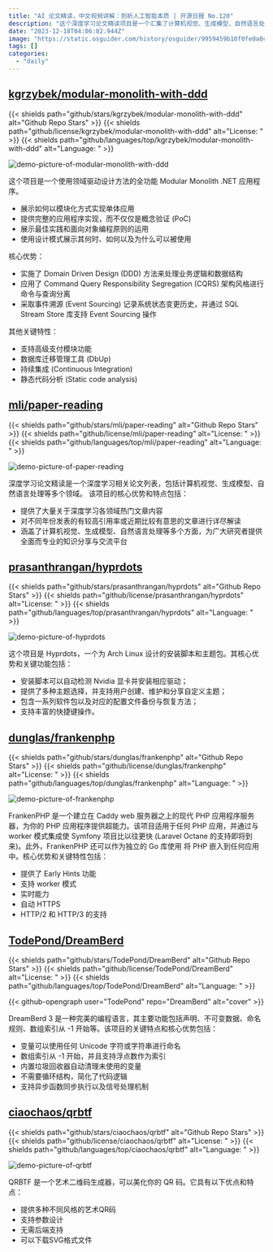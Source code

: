 ```yaml
---
title: "AI 论文精读，中文视频讲解：剖析人工智能本质 | 开源日报 No.120"
description: "这个深度学习论文精读项目是一个汇集了计算机视觉、生成模型、自然语言处理等多个领域的深度学习论文列表。它的特点是提供了大量热门文章的内容，并对具有高引用率或近期有趣的文章进行了详尽解读。这个项目是一个全面而专业的知识分享与交流平台，适合广大研究者使用。"
date: "2023-12-18T04:06:02.944Z"
image: "https://static.osguider.com/history/osguider/9959459b10f0fe0a0c3ebba7d7fff9c0.png"
tags: []
categories:
  - "daily"
---
```


## [kgrzybek/modular-monolith-with-ddd](https://github.com/kgrzybek/modular-monolith-with-ddd)

{{< shields path="github/stars/kgrzybek/modular-monolith-with-ddd" alt="Github Repo Stars" >}} {{< shields path="github/license/kgrzybek/modular-monolith-with-ddd" alt="License: " >}} {{< shields path="github/languages/top/kgrzybek/modular-monolith-with-ddd" alt="Language: " >}}

![demo-picture-of-modular-monolith-with-ddd](https://static.osguider.com/history/2023/f16c0515009fe85b41a08273b9ebe8b7.png)

这个项目是一个使用领域驱动设计方法的全功能 Modular Monolith .NET 应用程序。

- 展示如何以模块化方式实现单体应用
- 提供完整的应用程序实现，而不仅仅是概念验证 (PoC)
- 展示最佳实践和面向对象编程原则的运用
- 使用设计模式展示其何时、如何以及为什么可以被使用

核心优势：

- 实施了 Domain Driven Design (DDD) 方法来处理业务逻辑和数据结构
- 应用了 Command Query Responsibility Segregation (CQRS) 架构风格进行命令与查询分离
- 采取事件溯源 (Event Sourcing) 记录系统状态变更历史，并通过 SQL Stream Store 库支持 Event Sourcing 操作

其他关键特性：

- 支持高级支付模块功能
- 数据库迁移管理工具 (DbUp)
- 持续集成 (Continuous Integration)
- 静态代码分析 (Static code analysis)

## [mli/paper-reading](https://github.com/mli/paper-reading)

{{< shields path="github/stars/mli/paper-reading" alt="Github Repo Stars" >}} {{< shields path="github/license/mli/paper-reading" alt="License: " >}} {{< shields path="github/languages/top/mli/paper-reading" alt="Language: " >}}

![demo-picture-of-paper-reading](https://static.osguider.com/history/2023/b71ae4770c220bcb33d26d0ce2b4c84d.png)

深度学习论文精读是一个深度学习相关论文列表，包括计算机视觉、生成模型、自然语言处理等多个领域。
该项目的核心优势和特点包括：

- 提供了大量关于深度学习各领域热门文章内容
- 对不同年份发表的有较高引用率或近期比较有意思的文章进行详尽解读
- 涵盖了计算机视觉、生成模型、自然语言处理等多个方面，为广大研究者提供全面而专业的知识分享与交流平台

## [prasanthrangan/hyprdots](https://github.com/prasanthrangan/hyprdots)

{{< shields path="github/stars/prasanthrangan/hyprdots" alt="Github Repo Stars" >}} {{< shields path="github/license/prasanthrangan/hyprdots" alt="License: " >}} {{< shields path="github/languages/top/prasanthrangan/hyprdots" alt="Language: " >}}

![demo-picture-of-hyprdots](https://static.osguider.com/history/2023/32c37c33489b67b958e3e81eb1f1e677.png)

这个项目是 Hyprdots，一个为 Arch Linux 设计的安装脚本和主题包。其核心优势和关键功能包括：

- 安装脚本可以自动检测 Nvidia 显卡并安装相应驱动；
- 提供了多种主题选择，并支持用户创建、维护和分享自定义主题；
- 包含一系列软件包以及对应的配置文件备份与恢复方法；
- 支持丰富的快捷键操作。

## [dunglas/frankenphp](https://github.com/dunglas/frankenphp)

{{< shields path="github/stars/dunglas/frankenphp" alt="Github Repo Stars" >}} {{< shields path="github/license/dunglas/frankenphp" alt="License: " >}} {{< shields path="github/languages/top/dunglas/frankenphp" alt="Language: " >}}

![demo-picture-of-frankenphp](https://static.osguider.com/history/2023/dc7dc8fc0eecf6c1fe89e81ca5559069.png)

FrankenPHP 是一个建立在 Caddy web 服务器之上的现代 PHP 应用程序服务器，为你的 PHP 应用程序提供超能力。该项目适用于任何 PHP 应用，并通过与 worker 模式集成使 Symfony 项目比以往更快 (Laravel Octane 的支持即将到来)。此外，FrankenPHP 还可以作为独立的 Go 库使用  将 PHP 嵌入到任何应用中。核心优势和关键特性包括：

- 提供了 Early Hints 功能
- 支持 worker 模式
- 实时能力
- 自动 HTTPS
- HTTP/2 和 HTTP/3 的支持

## [TodePond/DreamBerd](https://github.com/TodePond/DreamBerd)

{{< shields path="github/stars/TodePond/DreamBerd" alt="Github Repo Stars" >}} {{< shields path="github/license/TodePond/DreamBerd" alt="License: " >}} {{< shields path="github/languages/top/TodePond/DreamBerd" alt="Language: " >}}

{{< github-opengraph user="TodePond" repo="DreamBerd" alt="cover" >}}

DreamBerd 3 是一种完美的编程语言，其主要功能包括声明、不可变数据、命名规则、数组索引从 -1 开始等。该项目的关键特点和核心优势包括：

- 变量可以使用任何 Unicode 字符或字符串进行命名
- 数组索引从 -1 开始，并且支持浮点数作为索引
- 内置垃圾回收器自动清理未使用的变量
- 不需要循环结构，简化了代码逻辑
- 支持异步函数同步执行以及信号处理机制

## [ciaochaos/qrbtf](https://github.com/ciaochaos/qrbtf)

{{< shields path="github/stars/ciaochaos/qrbtf" alt="Github Repo Stars" >}} {{< shields path="github/license/ciaochaos/qrbtf" alt="License: " >}} {{< shields path="github/languages/top/ciaochaos/qrbtf" alt="Language: " >}}

![demo-picture-of-qrbtf](https://static.osguider.com/history/2023/937d44589b2d460f721563377ad5aed4.jpg)

QRBTF 是一个艺术二维码生成器，可以美化你的 QR 码。它具有以下优点和特点：

- 提供多种不同风格的艺术QR码
- 支持参数设计
- 无需后端支持
- 可以下载SVG格式文件

